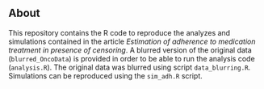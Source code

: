 ## About

This repository contains the R code to reproduce the analyzes and simulations
contained in the article *Estimation of adherence to medication treatment in
presence of censoring*. A blurred version of the original data
(`blurred_OncoData`) is provided in order to be able to run the analysis code
(`analysis.R`). The original data was blurred using script `data_blurring.R`.
Simulations can be reproduced using the `sim_adh.R` script.
